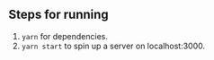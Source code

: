 ## Steps for running

1. `yarn` for dependencies.
2. `yarn start` to spin up a server on localhost:3000.